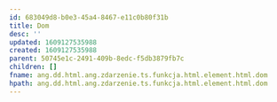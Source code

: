 ```yaml
---
id: 683049d8-b0e3-45a4-8467-e11c0b80f31b
title: Dom
desc: ''
updated: 1609127535988
created: 1609127535988
parent: 50745e1c-2491-409b-8edc-f5db3879fb7c
children: []
fname: ang.dd.html.ang.zdarzenie.ts.funkcja.html.element.html.dom
hpath: ang.dd.html.ang.zdarzenie.ts.funkcja.html.element.html.dom
---
```



